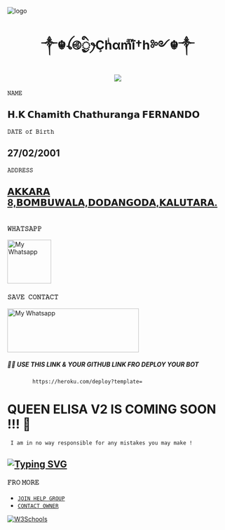 
<div align="left">
  </a>

![logo](https://telegra.ph/file/a0dbf8b605b80d7a43f95.jpg)

<h1 align="center"><b> ༒☬ꪶ࿋྄ིᤢꫂÇhͥαmͣïͫ†h༻☬༒ </b></h1>

</a>

             

<p align="center">

  <img src="https://readme-typing-svg.herokuapp.com/?lines=𝚆𝚎𝚕𝚌𝚘𝚖𝚎+𝚝𝚘+𝙼𝚈+𝚅𝚌𝚊𝚛𝚍&font=Fira%20Code&center=true&width=380&height=50">

</a>

#### ```𝙽𝙰𝙼𝙴 ```
<h2>𝗛.𝗞 𝗖𝗵𝗮𝗺𝗶𝘁𝗵 𝗖𝗵𝗮𝘁𝗵𝘂𝗿𝗮𝗻𝗴𝗮 𝗙𝗘𝗥𝗡𝗔𝗡𝗗𝗢

#### ```𝙳𝙰𝚃𝙴 𝚘𝚏 𝙱𝚒𝚛𝚝𝚑 ```
<h2><b>27/02/2001</h2></b>

#### ```𝙰𝙳𝙳𝚁𝙴𝚂𝚂```
<h2><a href="https://maps.app.goo.gl/2kGbk8tGYND8XGw46">𝗔𝗞𝗞𝗔𝗥𝗔 8,𝗕𝗢𝗠𝗕𝗨𝗪𝗔𝗟𝗔,𝗗𝗢𝗗𝗔𝗡𝗚𝗢𝗗𝗔,𝗞𝗔𝗟𝗨𝗧𝗔𝗥𝗔.</a>


# 
### ```𝚆𝙷𝙰𝚃𝚂𝙰𝙿𝙿```
 <p align="left">
<a href="https://wa.me/message/7Z6RMXP3AEQUA1"><img align="center" src="https://i.imgur.com/HWQYt49.png" alt="My Whatsapp" height="100" width="100" /></a>

### ```𝚂𝙰𝚅𝙴 𝙲𝙾𝙽𝚃𝙰𝙲𝚃```
 <p align="left">
<a href="https://drive.google.com/file/d/1CGadQguBWtObEb0EnT9bk2A2rqrimdu6/view?usp=drivesdk" download="w3logo"><img align="center" src="https://i.imgur.com/l8C0Jey.jpeg" alt="My Whatsapp" height="100" width="300" /></a>
   
##### 🧑‍💻 USE THIS LINK & YOUR GITHUB LINK FRO DEPLOY YOUR BOT
            https://heroku.com/deploy?template=
# 
# 
# QUEEN ELISA V2 IS COMING SOON !!! 👸

``` I am in no way responsible for any mistakes you may make !```
## [![Typing SVG](https://readme-typing-svg.herokuapp.com?font=Rockstar-ExtraBold&color=FFFF00&lines=If+you+think+this+bot+is+not+good;deploy+another+bot+you+like;If+you+become+Question+about+bot;join+our+Whatsapp+support+group;to+solve+it+♥️)](https://git.io/typing-svg)
#### 𝙵𝚁𝙾 𝙼𝙾𝚁𝙴 
+ [`𝙹𝙾𝙸𝙽 𝙷𝙴𝙻𝙿 𝙶𝚁𝙾𝚄𝙿`](https://chat.whatsapp.com/KYvD0uan1KKLUSTtMHV9vi) 
+ [`𝙲𝙾𝙽𝚃𝙰𝙲𝚃 𝙾𝚆𝙽𝙴𝚁`](https://wa.me/94715166712?text=From_Queen_Elisa_Md_Repo💃)

<div align="">
<a href="https://i.imgur.com/2ZP1lzk.jpeg" download>

  <img src="https://i.imgur.com/2ZP1lzk.jpeg" alt="W3Schools">

</a>



 
